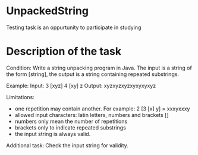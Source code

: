 # UnpackedString
Testing task is an oppurtunity to participate in studying 

# Description of the task

Condition:
Write a string unpacking program in Java. The input is a string of the form [string], the output is a string containing repeated substrings.

Example:
Input: 3 [xyz] 4 [xy] z
Output: xyzxyzxyzxyxyxyxyz

Limitations:
- one repetition may contain another. For example: 2 [3 [x] y] = xxxyxxxy
- allowed input characters: latin letters, numbers and brackets []
- numbers only mean the number of repetitions
- brackets only to indicate repeated substrings
- the input string is always valid.

Additional task:
Check the input string for validity.
